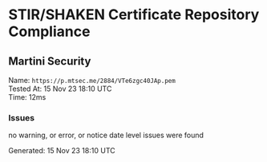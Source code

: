 # STIR/SHAKEN Certificate Repository Compliance

## Martini Security

Name: `https://p.mtsec.me/2884/VTe6zgc40JAp.pem`\
Tested At: 15 Nov 23 18:10 UTC\
Time: 12ms

### Issues

no warning, or error, or notice date level issues were found

Generated: 15 Nov 23 18:10 UTC